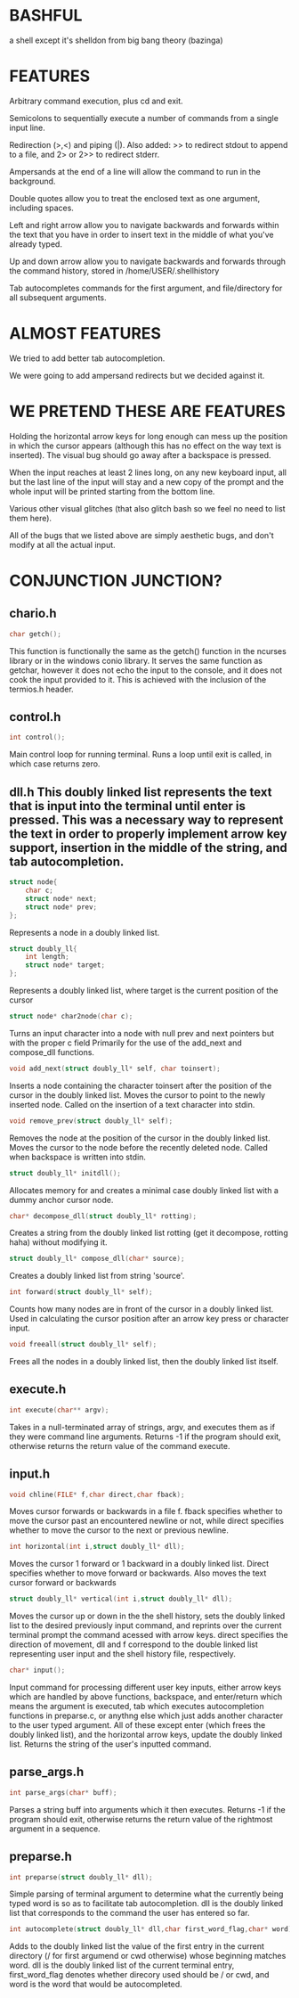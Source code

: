 # BASHFUL

a shell except it's shelldon from big bang theory (bazinga)

# FEATURES

Arbitrary command execution, plus cd and exit.

Semicolons to sequentially execute a number of commands from a single input line.

Redirection (>,<) and piping (|). Also added: >> to redirect stdout to append to a file, and 2> or 2>> to redirect stderr.

Ampersands at the end of a line will allow the command to run in the background.

Double quotes allow you to treat the enclosed text as one argument, including spaces.

Left and right arrow allow you to navigate backwards and forwards within the text that you have in order to insert text in the middle of what you've already typed.

Up and down arrow allow you to navigate backwards and forwards through the command history, stored in /home/USER/.shellhistory

Tab autocompletes commands for the first argument, and file/directory for all subsequent arguments.

# ALMOST FEATURES

We tried to add better tab autocompletion.

We were going to add ampersand redirects but we decided against it.

# WE PRETEND THESE ARE FEATURES

Holding the horizontal arrow keys for long enough can mess up the position in which the cursor appears (although this has no effect on the way text is inserted). The visual bug should go away after a backspace is pressed.

When the input reaches at least 2 lines long, on any new keyboard input, all but the last line of the input will stay and a new copy of the prompt and the whole input will be printed starting from the bottom line. 

Various other visual glitches (that also glitch bash so we feel no need to list them here).

All of the bugs that we listed above are simply aesthetic bugs, and don't modify at all the actual input.

# CONJUNCTION JUNCTION?

## chario.h

```c
char getch();
```

This function is functionally the same as the getch() function in the ncurses library or in the windows conio library.
It serves the same function as getchar, however it does not echo the input to the console, and it does not cook the input provided to it.
This is achieved with the inclusion of the termios.h header.

## control.h

```c
int control();
```

Main control loop for running terminal.
Runs a loop until exit is called, in which case returns zero.

## dll.h This doubly linked list represents the text that is input into the terminal until enter is pressed. This was a necessary way to represent the text in order to properly implement arrow key support, insertion in the middle of the string, and tab autocompletion. 

```c
struct node{
    char c;
    struct node* next;
    struct node* prev;
};
```

Represents a node in a doubly linked list.

```c
struct doubly_ll{
    int length;
    struct node* target;
};
```

Represents a doubly linked list, where target is the current position of the cursor

```c
struct node* char2node(char c);
```

Turns an input character into a node with null prev and next pointers but with the proper c field
Primarily for the use of the add_next and compose_dll functions. 

```c
void add_next(struct doubly_ll* self, char toinsert);
```

Inserts a node containing the character toinsert after the position of the cursor in the doubly linked list.
Moves the cursor to point to the newly inserted node.
Called on the insertion of a text character into stdin.

```c
void remove_prev(struct doubly_ll* self);
```

Removes the node at the position of the cursor in the doubly linked list.
Moves the cursor to the node before the recently deleted node.
Called when backspace is written into stdin.

```c
struct doubly_ll* initdll();
```

Allocates memory for and creates a minimal case doubly linked list with a dummy anchor cursor node.

```c
char* decompose_dll(struct doubly_ll* rotting);
```

Creates a string from the doubly linked list rotting (get it decompose, rotting haha) without modifying it.

```c
struct doubly_ll* compose_dll(char* source);
```

Creates a doubly linked list from string 'source'.

```c
int forward(struct doubly_ll* self);
```

Counts how many nodes are in front of the cursor in a doubly linked list.
Used in calculating the cursor position after an arrow key press or character input.

```c
void freeall(struct doubly_ll* self);
```

Frees all the nodes in a doubly linked list, then the doubly linked list itself.

## execute.h

```c
int execute(char** argv);
```

Takes in a null-terminated array of strings, argv, and executes them as if they were command line arguments.
Returns -1 if the program should exit, otherwise returns the return value of the command execute.

## input.h

```c
void chline(FILE* f,char direct,char fback);
```

Moves cursor forwards or backwards in a file f.
fback specifies whether to move the cursor past an encountered newline or not, while direct specifies whether to move the cursor to the next or previous newline.

```c
int horizontal(int i,struct doubly_ll* dll);
```

Moves the cursor 1 forward or 1 backward in a doubly linked list. 
Direct specifies whether to move forward or backwards.
Also moves the text cursor forward or backwards

```c
struct doubly_ll* vertical(int i,struct doubly_ll* dll);
```

Moves the cursor up or down in the the shell history, sets the doubly linked list to the desired previously input command, and reprints over the current terminal prompt the command acessed with arrow keys.
direct specifies the direction of movement, dll and f correspond to the double linked list representing user input and the shell history file, respectively.

```c
char* input();
```

Input command for processing different user key inputs, either arrow keys which are handled by above functions, backspace, and enter/return which means the argument is executed, tab which executes autocompletion functions in preparse.c, or anythng else which just adds another character to the user typed argument. All of these except enter (which frees the doubly linked list), and the horizontal arrow keys, update the doubly linked list.
Returns the string of the user's inputted command.

## parse_args.h

```c
int parse_args(char* buff);
```

Parses a string buff into arguments which it then executes.
Returns -1 if the program should exit, otherwise returns the return value of the rightmost argument in a sequence.

## preparse.h

```c
int preparse(struct doubly_ll* dll);
```

Simple parsing of terminal argument to determine what the currently being typed word is so as to facilitate tab autocompletion.
dll is the doubly linked list that corresponds to the command the user has entered so far.

```c
int autocomplete(struct doubly_ll* dll,char first_word_flag,char* word);
```

Adds to the doubly linked list the value of the first entry in the current directory (/ for first argumend or cwd otherwise) whose beginning matches word.
dll is the doubly linked list of the current terminal entry, first_word_flag denotes whether direcory used should be / or cwd, and word is the word that would be autocompleted.
